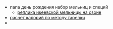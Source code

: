 - папа день рождения
  набор мельниц и специй
	- [реплика икеевской мельницы на озоне](https://ozon.ru/t/wiJWe7t)
- [расчет калорий по методу тарелки](https://food.ru/articles/2887-pitanie-po-metodu-tarelki)
-